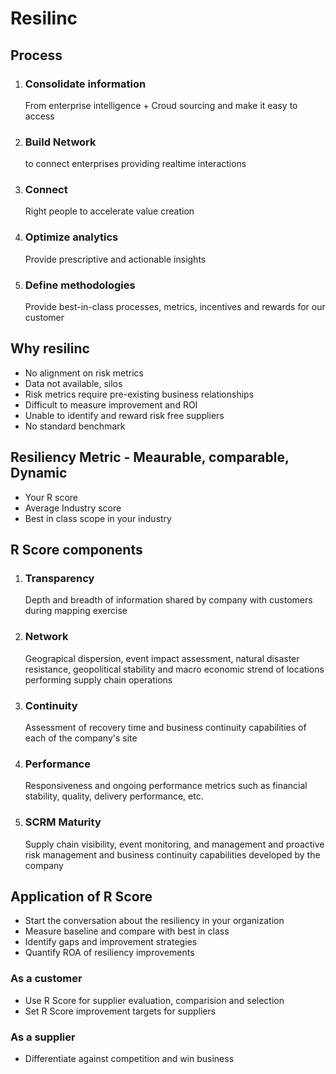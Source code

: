 # Resilinc

## Process
1. ### Consolidate information
    From enterprise intelligence + Croud sourcing and make it easy to access
2. ### Build Network 
    to connect enterprises providing realtime interactions
3. ### Connect 
    Right people to accelerate value creation
4. ### Optimize analytics
    Provide prescriptive and actionable insights
5. ### Define methodologies
    Provide best-in-class processes, metrics, incentives and rewards for our customer



## Why resilinc
- No alignment on risk metrics
- Data not available, silos
- Risk metrics require pre-existing business relationships
- Difficult to measure improvement and ROI
- Unable to identify and reward risk free suppliers
- No standard benchmark

## Resiliency Metric - Meaurable, comparable, Dynamic
 - Your R score
 - Average Industry score
 - Best in class scope in your industry

## R Score components
1. ### Transparency
    Depth and breadth of information shared by company with customers during mapping exercise
2. ### Network
    Geograpical dispersion, event impact assessment, natural disaster resistance, geopolitical stability and macro economic strend of locations performing supply chain operations
3. ### Continuity
    Assessment of recovery time and business continuity capabilities of each of the company's site
4. ### Performance
    Responsiveness and ongoing performance metrics such as financial stability, quality, delivery performance, etc.
5. ### SCRM Maturity
    Supply chain visibility, event monitoring, and management and proactive risk management and business continuity capabilities developed by the company

## Application of R Score
- Start the conversation about the resiliency in your organization
- Measure baseline and compare with best in class
- Identify gaps and improvement strategies
- Quantify ROA of resiliency improvements

### As a customer
- Use R Score for supplier evaluation, comparision and selection
- Set R Score improvement targets for suppliers

### As a supplier
- Differentiate against competition and win business